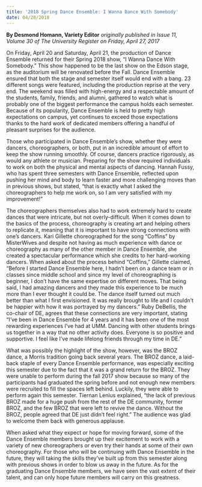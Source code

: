 ```yaml
---
title: '2018 Spring Dance Ensemble: I Wanna Dance With Somebody'
date: 04/28/2018
---
```


**By Desmond Homann, Variety Editor** _originally published in Issue 11, Volume 30 of The University Register on Friday, April 27, 2017_

On Friday, April 20 and Saturday, April 21, the production of Dance Ensemble returned for their Spring 2018 show, “I Wanna Dance With Somebody.” This show happened to be the last show on the Edson stage, as the auditorium will be renovated before the Fall. Dance Ensemble ensured that both the stage and semester itself would end with a bang. 23 different songs were featured, including the production reprise at the very end. The weekend was filled with high-energy and a respectable amount of the students, family, friends, and alumni, gathered to watch what is probably one of the biggest performance the campus holds each semester. Because of its popularity, Dance Ensemble is held to pretty high expectations on campus, yet continues to exceed those expectations thanks to the hard work of dedicated members offering a handful of pleasant surprises for the audience. 

Those who participated in Dance Ensemble’s show, whether they were dancers, choreographers, or both, put in an incredible amount of effort to keep the show running smoothly. Of course, dancers practice rigorously, as would any athlete or musician. Preparing for the show required individuals to work on both the physical and mental aspects of dancing. Hannah Fussy, who has spent three semesters with Dance Ensemble, reflected upon pushing her mind and body to learn faster and more challenging moves than in previous shows, but stated, “that is exactly what I asked the choreographers to help me work on, so I am very satisfied with my improvement!” 

The choreographers themselves also had to work extremely hard to create dances that were intricate, but not overly-difficult. When it comes down to the basics of the process, choreography is creating art and helping others to replicate it, meaning that it is important to have strong connections with one’s dancers. Kari Gillette choreographed for the song “Coffins” by MisterWives and despite not having as much experience with dance or choreography as many of the other member in Dance Ensemble, she created a spectacular performance which she credits to her hard-working dancers. When asked about the process behind “Coffins,” Gillette claimed, “Before I started Dance Ensemble here, I hadn’t been on a dance team or in classes since middle school and since my level of choreographing is beginner, I don’t have the same expertise on different moves. That being said, I had amazing dancers and they made this experience to be much more than I ever thought it could be. The dance itself turned out much better than what I first envisioned. It was really brought to life and I couldn’t be happier with how it was portrayed by my dancers.” 
Ruby DeBellis, the co-chair of DE, agrees that these connections are very important, stating “I’ve been in Dance Ensemble for 4 years and it has been one of the most rewarding experiences I’ve had at UMM. Dancing with other students brings us together in a way that no other activity does. Everyone is so positive and supportive. I feel like I’ve made lifelong friends through my time in DE.”

What was possibly the highlight of the show, however, was the BROZ dance, a Morris tradition going back several years. The BROZ dance, a laid-back staple of every Dance Ensemble performance, was especially exciting this semester due to the fact that it was a grand return for the BROZ. They were unable to perform during the fall 2017 show because so many of the participants had graduated the spring before and not enough new members were recruited to fill the spaces left behind. Luckily, they were able to perform again this semester. Tiernan Lenius explained, “the lack of previous BROZ made for a huge push from the rest of the DE community, former BROZ, and the few BROZ that were left to revive the dance. Without the BROZ, people agreed that DE just didn’t feel right.” The audience was glad to welcome them back with generous applause. 

When asked what they expect or hope for moving forward, some of the Dance Ensemble members brought up their excitement to work with a variety of new choreographers or even try their hands at some of their own choreography. For those who will be continuing with Dance Ensemble in the future, they will taking the skills they’ve built up from this semester along with previous shows in order to blow us away in the future. As for the graduating Dance Ensemble members, we have seen the vast extent of their talent, and can only hope future members will carry on this greatness.